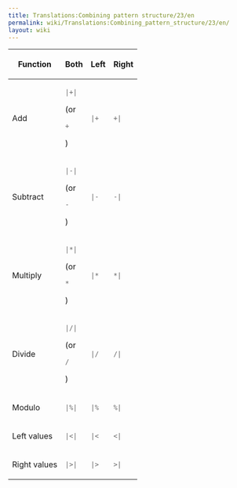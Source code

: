 ```yaml
---
title: Translations:Combining pattern structure/23/en
permalink: wiki/Translations:Combining_pattern_structure/23/en/
layout: wiki
---
```


<table>
<thead>
<tr class="header">
<th><p>Function</p></th>
<th><p>Both</p></th>
<th><p>Left</p></th>
<th><p>Right</p></th>
</tr>
</thead>
<tbody>
<tr class="odd">
<td><p>Add</p></td>
<td><div class="sourceCode" id="cb1"><pre class="sourceCode Haskell"><code class="sourceCode haskell"><span id="cb1-1"><a href="#cb1-1" aria-hidden="true" tabindex="-1"></a><span class="op">|+|</span></span></code></pre></div>
<p>(or</p>
<div class="sourceCode" id="cb2"><pre class="sourceCode Haskell"><code class="sourceCode haskell"><span id="cb2-1"><a href="#cb2-1" aria-hidden="true" tabindex="-1"></a><span class="op">+</span></span></code></pre></div>
<p>)</p></td>
<td><div class="sourceCode" id="cb3"><pre class="sourceCode Haskell"><code class="sourceCode haskell"><span id="cb3-1"><a href="#cb3-1" aria-hidden="true" tabindex="-1"></a><span class="op">|+</span></span></code></pre></div></td>
<td><div class="sourceCode" id="cb4"><pre class="sourceCode Haskell"><code class="sourceCode haskell"><span id="cb4-1"><a href="#cb4-1" aria-hidden="true" tabindex="-1"></a><span class="op">+|</span></span></code></pre></div></td>
</tr>
<tr class="even">
<td><p>Subtract</p></td>
<td><div class="sourceCode" id="cb5"><pre class="sourceCode Haskell"><code class="sourceCode haskell"><span id="cb5-1"><a href="#cb5-1" aria-hidden="true" tabindex="-1"></a><span class="op">|-|</span></span></code></pre></div>
<p>(or</p>
<div class="sourceCode" id="cb6"><pre class="sourceCode Haskell"><code class="sourceCode haskell"><span id="cb6-1"><a href="#cb6-1" aria-hidden="true" tabindex="-1"></a><span class="op">-</span></span></code></pre></div>
<p>)</p></td>
<td><div class="sourceCode" id="cb7"><pre class="sourceCode Haskell"><code class="sourceCode haskell"><span id="cb7-1"><a href="#cb7-1" aria-hidden="true" tabindex="-1"></a><span class="op">|-</span></span></code></pre></div></td>
<td><div class="sourceCode" id="cb8"><pre class="sourceCode Haskell"><code class="sourceCode haskell"><span id="cb8-1"><a href="#cb8-1" aria-hidden="true" tabindex="-1"></a><span class="op">-|</span></span></code></pre></div></td>
</tr>
<tr class="odd">
<td><p>Multiply</p></td>
<td><div class="sourceCode" id="cb9"><pre class="sourceCode Haskell"><code class="sourceCode haskell"><span id="cb9-1"><a href="#cb9-1" aria-hidden="true" tabindex="-1"></a><span class="op">|*|</span></span></code></pre></div>
<p>(or</p>
<div class="sourceCode" id="cb10"><pre class="sourceCode Haskell"><code class="sourceCode haskell"><span id="cb10-1"><a href="#cb10-1" aria-hidden="true" tabindex="-1"></a><span class="op">*</span></span></code></pre></div>
<p>)</p></td>
<td><div class="sourceCode" id="cb11"><pre class="sourceCode Haskell"><code class="sourceCode haskell"><span id="cb11-1"><a href="#cb11-1" aria-hidden="true" tabindex="-1"></a><span class="op">|*</span></span></code></pre></div></td>
<td><div class="sourceCode" id="cb12"><pre class="sourceCode Haskell"><code class="sourceCode haskell"><span id="cb12-1"><a href="#cb12-1" aria-hidden="true" tabindex="-1"></a><span class="op">*|</span></span></code></pre></div></td>
</tr>
<tr class="even">
<td><p>Divide</p></td>
<td><div class="sourceCode" id="cb13"><pre class="sourceCode Haskell"><code class="sourceCode haskell"><span id="cb13-1"><a href="#cb13-1" aria-hidden="true" tabindex="-1"></a><span class="op">|/|</span></span></code></pre></div>
<p>(or</p>
<div class="sourceCode" id="cb14"><pre class="sourceCode Haskell"><code class="sourceCode haskell"><span id="cb14-1"><a href="#cb14-1" aria-hidden="true" tabindex="-1"></a><span class="op">/</span></span></code></pre></div>
<p>)</p></td>
<td><div class="sourceCode" id="cb15"><pre class="sourceCode Haskell"><code class="sourceCode haskell"><span id="cb15-1"><a href="#cb15-1" aria-hidden="true" tabindex="-1"></a><span class="op">|/</span></span></code></pre></div></td>
<td><div class="sourceCode" id="cb16"><pre class="sourceCode Haskell"><code class="sourceCode haskell"><span id="cb16-1"><a href="#cb16-1" aria-hidden="true" tabindex="-1"></a><span class="op">/|</span></span></code></pre></div></td>
</tr>
<tr class="odd">
<td><p>Modulo</p></td>
<td><div class="sourceCode" id="cb17"><pre class="sourceCode Haskell"><code class="sourceCode haskell"><span id="cb17-1"><a href="#cb17-1" aria-hidden="true" tabindex="-1"></a><span class="op">|%|</span></span></code></pre></div></td>
<td><div class="sourceCode" id="cb18"><pre class="sourceCode Haskell"><code class="sourceCode haskell"><span id="cb18-1"><a href="#cb18-1" aria-hidden="true" tabindex="-1"></a><span class="op">|%</span></span></code></pre></div></td>
<td><div class="sourceCode" id="cb19"><pre class="sourceCode Haskell"><code class="sourceCode haskell"><span id="cb19-1"><a href="#cb19-1" aria-hidden="true" tabindex="-1"></a><span class="op">%|</span></span></code></pre></div></td>
</tr>
<tr class="even">
<td><p>Left values</p></td>
<td><div class="sourceCode" id="cb20"><pre class="sourceCode Haskell"><code class="sourceCode haskell"><span id="cb20-1"><a href="#cb20-1" aria-hidden="true" tabindex="-1"></a><span class="op">|&lt;|</span></span></code></pre></div></td>
<td><div class="sourceCode" id="cb21"><pre class="sourceCode Haskell"><code class="sourceCode haskell"><span id="cb21-1"><a href="#cb21-1" aria-hidden="true" tabindex="-1"></a><span class="op">|&lt;</span></span></code></pre></div></td>
<td><div class="sourceCode" id="cb22"><pre class="sourceCode Haskell"><code class="sourceCode haskell"><span id="cb22-1"><a href="#cb22-1" aria-hidden="true" tabindex="-1"></a><span class="op">&lt;|</span></span></code></pre></div></td>
</tr>
<tr class="odd">
<td><p>Right values</p></td>
<td><div class="sourceCode" id="cb23"><pre class="sourceCode Haskell"><code class="sourceCode haskell"><span id="cb23-1"><a href="#cb23-1" aria-hidden="true" tabindex="-1"></a><span class="op">|&gt;|</span></span></code></pre></div></td>
<td><div class="sourceCode" id="cb24"><pre class="sourceCode Haskell"><code class="sourceCode haskell"><span id="cb24-1"><a href="#cb24-1" aria-hidden="true" tabindex="-1"></a><span class="op">|&gt;</span></span></code></pre></div></td>
<td><div class="sourceCode" id="cb25"><pre class="sourceCode Haskell"><code class="sourceCode haskell"><span id="cb25-1"><a href="#cb25-1" aria-hidden="true" tabindex="-1"></a><span class="op">&gt;|</span></span></code></pre></div></td>
</tr>
</tbody>
</table>
